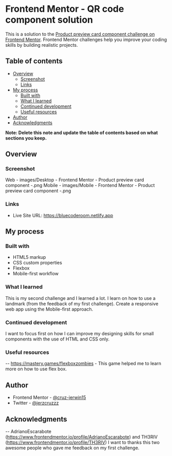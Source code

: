 # Frontend Mentor - QR code component solution

This is a solution to the [Product preview card component challenge on Frontend Mentor](https://www.frontendmentor.io/challenges/product-preview-card-component-GO7UmttRfa). Frontend Mentor challenges help you improve your coding skills by building realistic projects. 

## Table of contents

- [Overview](#overview)
  - [Screenshot](#screenshot)
  - [Links](#links)
- [My process](#my-process)
  - [Built with](#built-with)
  - [What I learned](#what-i-learned)
  - [Continued development](#continued-development)
  - [Useful resources](#useful-resources)
- [Author](#author)
- [Acknowledgments](#acknowledgments)

**Note: Delete this note and update the table of contents based on what sections you keep.**

## Overview

### Screenshot

Web - images/Desktop - Frontend Mentor - Product preview card component -.png
Mobile - images/Mobile - Frontend Mentor - Product preview card component -.png

### Links


- Live Site URL: https://bluecoderoom.netlify.app

## My process

### Built with

- HTML5 markup
- CSS custom properties
- Flexbox
- Mobile-first workflow




### What I learned

This is my second challenge and I learned a lot. I learn on how to use a landmark (from the feedback of my first challenge). Create a responsive web app using the Mobile-first approach.





### Continued development
I want to focus first on how I can improve my designing skills for small components with the use of HTML and CSS only.


### Useful resources

-- https://mastery.games/flexboxzombies - This game helped me to learn more on how to use flex box.



## Author


- Frontend Mentor - [@cruz-jerwin15](https://www.frontendmentor.io/profile/cruz-jerwin15)
- Twitter - [@jerzcruzzz](https://www.twitter.com/jerzcruzzz)



## Acknowledgments


-- AdrianoEscarabote (https://www.frontendmentor.io/profile/AdrianoEscarabote) and TH3RIV (https://www.frontendmentor.io/profile/TH3RIV) I want to thanks this two awesome people who gave me feedback on my first challenge.
